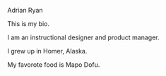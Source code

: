 Adrian Ryan

This is my bio.

I am an instructional designer and product manager.

I grew up in Homer, Alaska.

My favorote food is Mapo Dofu.
